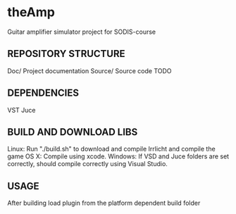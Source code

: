 # theAmp
Guitar amplifier simulator project for SODIS-course

REPOSITORY STRUCTURE
--------------------

Doc/          Project documentation
Source/       Source code
TODO


DEPENDENCIES
------------
VST
Juce

BUILD AND DOWNLOAD LIBS
---------------------
Linux: Run "./build.sh" to download and compile Irrlicht and compile the game
OS X: Compile using xcode.
Windows: If VSD and Juce folders are set correctly, should compile correctly using Visual Studio.

USAGE
-----
After building load plugin from the platform dependent build folder
